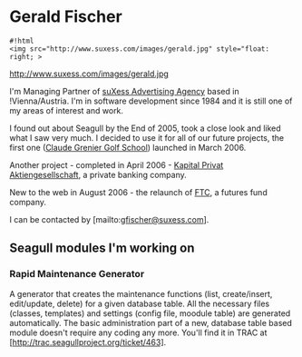 <!-- Name: User/GeraldFischer -->
<!-- Version: 5 -->
<!-- Last-Modified: 2006/08/08 09:51:06 -->
<!-- Author: gfischer -->
# Gerald Fischer

    #!html
    <img src="http://www.suxess.com/images/gerald.jpg" style="float: right; >
http://www.suxess.com/images/gerald.jpg

I'm Managing Partner of [suXess Advertising Agency](http://www.suxess.com/) based in !Vienna/Austria. I'm in software development since 1984 and it is still one of my areas of interest and work.  

I found out about Seagull by the End of 2005, took a close look and liked what I saw very much. I decided to use it for all of our future projects, the first one ([Claude Grenier Golf School](http://www.grenier.at/)) launched in March 2006. 

Another project - completed in April 2006 - [Kapital Privat Aktiengesellschaft](http://www.kapitalprivat.at/), a private banking company.

New to the web in August 2006 - the relaunch of  [FTC](http://www.ftc.at/), a futures fund company. 

I can be contacted by [mailto:gfischer@suxess.com].

## Seagull modules I'm working on
### Rapid Maintenance Generator
A generator that creates the maintenance functions (list, create/insert, edit/update, delete) for a given database table. All the necessary files (classes, templates) and settings (config file, moodule table) are generated automatically. The basic administration part of a new, database table based module doesn't require any coding any more. You'll find it in TRAC at [http://trac.seagullproject.org/ticket/463].